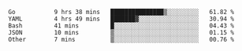 <!--START_SECTION:waka-->

```text
Go           9 hrs 38 mins   ███████████████▒░░░░░░░░░   61.82 %
YAML         4 hrs 49 mins   ███████▓░░░░░░░░░░░░░░░░░   30.94 %
Bash         41 mins         █░░░░░░░░░░░░░░░░░░░░░░░░   04.43 %
JSON         10 mins         ▒░░░░░░░░░░░░░░░░░░░░░░░░   01.15 %
Other        7 mins          ▒░░░░░░░░░░░░░░░░░░░░░░░░   00.76 %
```

<!--END_SECTION:waka-->
